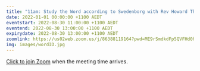 ```yaml
---
title: "11am: Study the Word according to Swedenborg with Rev Howard Thompson"
date: 2022-01-01 00:00:00 +1100 AEDT
eventstart: 2022-08-30 11:00:00 +1100 AEDT
eventend: 2022-08-30 13:00:00 +1100 AEDT
expirydate: 2022-08-30 13:00:00 +1100 AEDT
zoomlink: https://us02web.zoom.us/j/86388119164?pwd=ME9rSmdkdFp5QVFHd0hIbDZmNXhRQT09
img: images/wordID.jpg
---
```

[Click to join Zoom](https://us02web.zoom.us/j/86388119164?pwd=ME9rSmdkdFp5QVFHd0hIbDZmNXhRQT09) when the meeting time arrives.